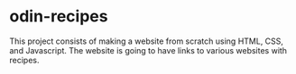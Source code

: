 # odin-recipes
This project consists of making a website from scratch using HTML, CSS, and Javascript.
The website is going to have links to various websites with recipes. 
